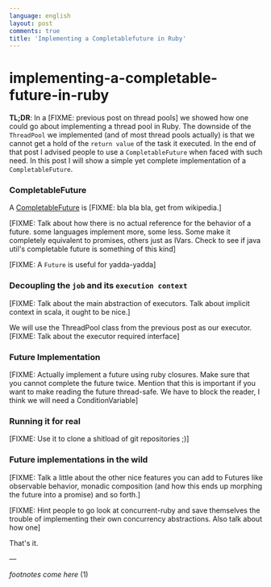 ```yaml
---
language: english
layout: post
comments: true
title: 'Implementing a Completablefuture in Ruby'
---
```


<p hidden>

# implementing-a-completable-future-in-ruby<p hidden>

**TL;DR**: In a [FIXME: previous post on thread pools] we showed how one could
go about implementing a thread pool in Ruby. The downside of the `ThreadPool`
we implemented (and of most thread pools actually) is that we cannot get a
hold of the `return value` of the task it executed. In the end of that post I
advised people to use a `CompletableFuture` when faced with such need. In this
post I will show a simple yet complete implementation of a
`CompletableFuture`.

<p hidden> <span class="underline">excerpt-separator</span> </p>

### CompletableFuture

A [CompletableFuture](https://docs.oracle.com/javase/8/docs/api/java/util/concurrent/CompletableFuture.html) is [FIXME: bla bla bla, get from wikipedia.]

[FIXME: Talk about how there is no actual reference for the behavior of a
future. some languages implement more, some less. Some make it completely
equivalent to promises, others just as IVars. Check to see if java util's
completable future is something of this kind]

[FIXME: A `Future` is useful for yadda-yadda]

### Decoupling the `job` and its `execution context`

[FIXME: Talk about the main abstraction of executors. Talk about implicit
context in scala, it ought to be nice.]

We will use the ThreadPool class from the previous post as our executor.
[FIXME: Talk about the executor required interface]

### Future Implementation

[FIXME: Actually implement a future using ruby closures. Make sure that you
cannot complete the future twice. Mention that this is important if you want
to make reading the future thread-safe. We have to block the reader, I think
we will need a ConditionVariable]

### Running it for real

[FIXME: Use it to clone a shitload of git repositories ;)]

### Future implementations in the wild

[FIXME: Talk a little about the other nice features you can add to Futures
like observable behavior, monadic composition (and how this ends up morphing
the future into a promise) and so forth.]

[FIXME: Hint people to go look at concurrent-ruby and save themselves the
trouble of implementing their own concurrency abstractions. Also talk about
how one]

That's it.

&#x2014;

*footnotes come here* (1)

